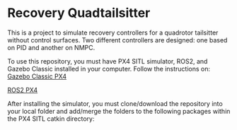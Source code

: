# Recovery Quadtailsitter

This is a project to simulate recovery controllers for a quadrotor tailsitter without control surfaces. Two different controllers are designed: one based on PID and another on NMPC.

To use this repository, you must have PX4 SITL simulator, ROS2, and Gazebo Classic installed in your computer. Follow the instructions on:
[Gazebo Classic PX4](https://docs.px4.io/main/en/sim_gazebo_classic/)

[ROS2 PX4](https://docs.px4.io/main/en/ros2/user_guide.html#ros2-launch)

After installing the simulator, you must clone/download the repository into your local folder and add/merge the folders to the following packages within the PX4 SITL catkin directory:



